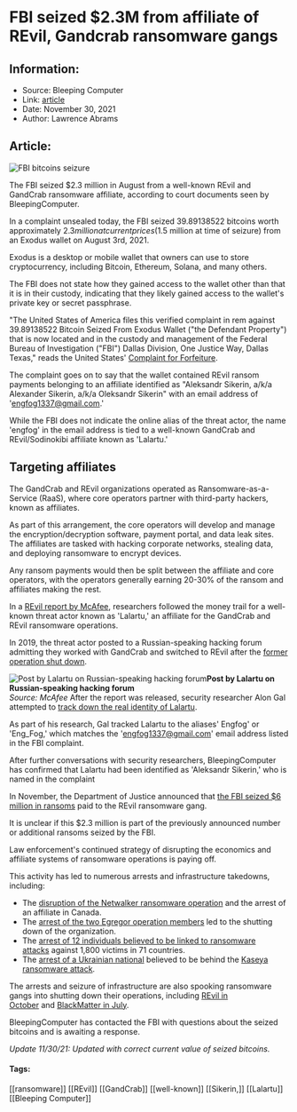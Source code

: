 # FBI seized $2.3M from affiliate of REvil, Gandcrab ransomware gangs
### 

## Information:
+ Source: Bleeping Computer
+ Link: [article](https://www.bleepingcomputer.com/news/security/fbi-seized-23m-from-affiliate-of-revil-gandcrab-ransomware-gangs/)
+ Date: November 30, 2021
+ Author: Lawrence Abrams


## Article:
![FBI bitcoins seizure](https://www.bleepstatic.com/content/hl-images/2021/07/09/FBI-cryptocurrency.jpg)


The FBI seized $2.3 million in August from a well-known REvil and GandCrab ransomware affiliate, according to court documents seen by BleepingComputer.


In a complaint unsealed today, the FBI seized 39.89138522 bitcoins worth approximately $2.3 million at current prices ($1.5 million at time of seizure) from an Exodus wallet on August 3rd, 2021.


Exodus is a desktop or mobile wallet that owners can use to store cryptocurrency, including Bitcoin, Ethereum, Solana, and many others.


The FBI does not state how they gained access to the wallet other than that it is in their custody, indicating that they likely gained access to the wallet's private key or secret passphrase.


"The United States of America files this verified complaint in rem against 39.89138522 Bitcoin Seized From Exodus Wallet ("the Defendant Property") that is now located and in the custody and management of the Federal Bureau of Investigation ("FBI") Dallas Division, One Justice Way, Dallas Texas," reads the United States' [Complaint for Forfeiture](https://www.documentcloud.org/documents/21120139-govuscourts22million-ransom-seizure). 


The complaint goes on to say that the wallet contained REvil ransom payments belonging to an affiliate identified as "Aleksandr Sikerin, a/k/a Alexander Sikerin, a/k/a Oleksandr Sikerin" with an email address of 'engfog1337@gmail.com.'


While the FBI does not indicate the online alias of the threat actor, the name 'engfog' in the email address is tied to a well-known GandCrab and REvil/Sodinokibi affiliate known as 'Lalartu.'


Targeting affiliates
--------------------


The GandCrab and REvil organizations operated as Ransomware-as-a-Service (RaaS), where core operators partner with third-party hackers, known as affiliates.


As part of this arrangement, the core operators will develop and manage the encryption/decryption software, payment portal, and data leak sites. The affiliates are tasked with hacking corporate networks, stealing data, and deploying ransomware to encrypt devices.


Any ransom payments would then be split between the affiliate and core operators, with the operators generally earning 20-30% of the ransom and affiliates making the rest.


In a [REvil report by McAfee](https://www.mcafee.com/blogs/other-blogs/mcafee-labs/mcafee-atr-analyzes-sodinokibi-aka-revil-ransomware-as-a-service-follow-the-money/), researchers followed the money trail for a well-known threat actor known as 'Lalartu,' an affiliate for the GandCrab and REvil ransomware operations.


In 2019, the threat actor posted to a Russian-speaking hacking forum admitting they worked with GandCrab and switched to REvil after the [former operation shut down](https://www.bleepingcomputer.com/news/security/gandcrab-ransomware-shutting-down-after-claiming-to-earn-2-billion/).



![Post by Lalartu on Russian-speaking hacking forum](https://www.bleepstatic.com/images/news/ransomware/r/revil/2.2-million-seizure/lalartu-revil-post.jpg)**Post by Lalartu on Russian-speaking hacking forum**  
*Source: McAfee*
After the report was released, security researcher Alon Gal attempted to [track down the real identity of Lalartu](https://underthebreach.com/f/tracking-down-revils-lalartu-by-utilizing-multiple-osint-metho).


As part of his research, Gal tracked Lalartu to the aliases' Engfog' or 'Eng\_Fog,' which matches the 'engfog1337@gmail.com' email address listed in the FBI complaint.


After further conversations with security researchers, BleepingComputer has confirmed that Lalartu had been identified as 'Aleksandr Sikerin,' who is named in the complaint


In November, the Department of Justice announced that [the FBI seized $6 million in ransoms](https://www.bleepingcomputer.com/news/security/us-seizes-6-million-from-revil-ransomware-arrest-kaseya-hacker/) paid to the REvil ransomware gang.


It is unclear if this $2.3 million is part of the previously announced number or additional ransoms seized by the FBI.


Law enforcement's continued strategy of disrupting the economics and affiliate systems of ransomware operations is paying off. 


This activity has led to numerous arrests and infrastructure takedowns, including:


* The [disruption of the Netwalker ransomware operation](https://www.bleepingcomputer.com/news/security/us-charges-netwalker-ransomware-affiliate-seizes-ransom-payments/) and the arrest of an affiliate in Canada.
* The [arrest of the two Egregor operation members](https://www.bleepingcomputer.com/news/security/ransomware-operators-behind-hundreds-of-attacks-arrested-in-ukraine/) led to the shutting down of the organization.
* The [arrest of 12 individuals believed to be linked to ransomware attacks](https://www.bleepingcomputer.com/news/security/police-arrest-hackers-behind-over-1-800-ransomware-attacks/) against 1,800 victims in 71 countries.
* The [arrest of a Ukrainian national](https://www.bleepingcomputer.com/news/security/us-seizes-6-million-from-revil-ransomware-arrest-kaseya-hacker/) believed to be behind the [Kaseya ransomware attack](https://www.bleepingcomputer.com/news/security/kaseya-roughly-1-500-businesses-hit-by-revil-ransomware-attack/).


The arrests and seizure of infrastructure are also spooking ransomware gangs into shutting down their operations, including [REvil in October](https://www.bleepingcomputer.com/news/security/blackmatter-ransomware-claims-to-be-shutting-down-due-to-police-pressure/) and [BlackMatter in July](https://www.bleepingcomputer.com/news/security/blackmatter-ransomware-claims-to-be-shutting-down-due-to-police-pressure/).


BleepingComputer has contacted the FBI with questions about the seized bitcoins and is awaiting a response.


*Update 11/30/21: Updated with correct current value of seized bitcoins.*




#### Tags:
[[ransomware]] [[REvil]] [[GandCrab]] [[well-known]] [[Sikerin,]] [[Lalartu]] [[Bleeping Computer]]
